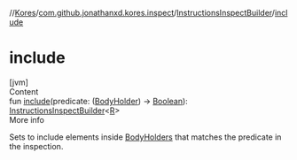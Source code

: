 //[Kores](../../index.md)/[com.github.jonathanxd.kores.inspect](../index.md)/[InstructionsInspectBuilder](index.md)/[include](include.md)



# include  
[jvm]  
Content  
fun [include](include.md)(predicate: ([BodyHolder](../../com.github.jonathanxd.kores.base/-body-holder/index.md)) -> [Boolean](https://kotlinlang.org/api/latest/jvm/stdlib/kotlin/-boolean/index.html)): [InstructionsInspectBuilder](index.md)<[R](index.md)>  
More info  


Sets to include elements inside [BodyHolders](../../com.github.jonathanxd.kores.base/-body-holder/index.md) that matches the predicate in the inspection.

  



